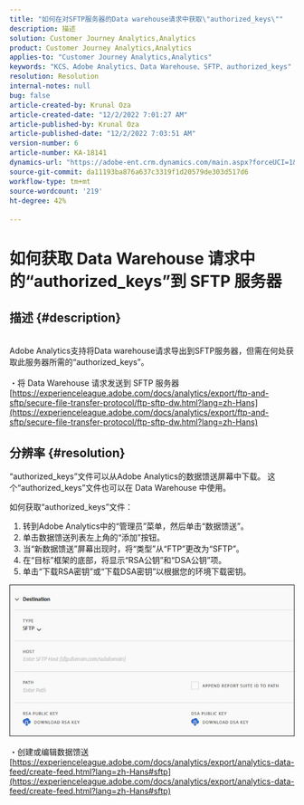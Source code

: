 ```yaml
---
title: "如何在对SFTP服务器的Data warehouse请求中获取\"authorized_keys\""
description: 描述
solution: Customer Journey Analytics,Analytics
product: Customer Journey Analytics,Analytics
applies-to: "Customer Journey Analytics,Analytics"
keywords: "KCS、Adobe Analytics、Data Warehouse、SFTP、authorized_keys"
resolution: Resolution
internal-notes: null
bug: false
article-created-by: Krunal Oza
article-created-date: "12/2/2022 7:01:27 AM"
article-published-by: Krunal Oza
article-published-date: "12/2/2022 7:03:51 AM"
version-number: 6
article-number: KA-18141
dynamics-url: "https://adobe-ent.crm.dynamics.com/main.aspx?forceUCI=1&pagetype=entityrecord&etn=knowledgearticle&id=2ac0f521-0f72-ed11-9561-6045bd006c82"
source-git-commit: da11193ba876a637c3319f1d20579de303d517d6
workflow-type: tm+mt
source-wordcount: '219'
ht-degree: 42%

---
```


# 如何获取 Data Warehouse 请求中的“authorized_keys”到 SFTP 服务器

## 描述 {#description}

<br>Adobe Analytics支持将Data warehouse请求导出到SFTP服务器，但需在何处获取此服务器所需的“authorized_keys”。<br><br>
・将 Data Warehouse 请求发送到 SFTP 服务器
[https://experienceleague.adobe.com/docs/analytics/export/ftp-and-sftp/secure-file-transfer-protocol/ftp-sftp-dw.html?lang=zh-Hans](https://experienceleague.adobe.com/docs/analytics/export/ftp-and-sftp/secure-file-transfer-protocol/ftp-sftp-dw.html?lang=zh-Hans)

## 分辨率 {#resolution}


“authorized_keys”文件可以从Adobe Analytics的数据馈送屏幕中下载。 这个“authorized_keys”文件也可以在 Data Warehouse 中使用。

如何获取“authorized_keys”文件：

1. 转到Adobe Analytics中的“管理员”菜单，然后单击“数据馈送”。
2. 单击数据馈送列表左上角的“添加”按钮。
3. 当“新数据馈送”屏幕出现时，将“类型”从“FTP”更改为“SFTP”。
4. 在“目标”框架的底部，将显示“RSA公钥”和“DSA公钥”项。
5. 单击“下载RSA密钥”或“下载DSA密钥”以根据您的环境下载密钥。


![](assets/50e37472-899b-ec11-b400-00224805a4ef.png)

・创建或编辑数据馈送
[https://experienceleague.adobe.com/docs/analytics/export/analytics-data-feed/create-feed.html?lang=zh-Hans#sftp](https://experienceleague.adobe.com/docs/analytics/export/analytics-data-feed/create-feed.html?lang=zh-Hans#sftp)
